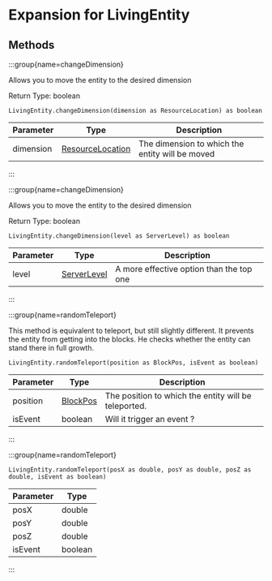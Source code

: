 # Expansion for LivingEntity

## Methods

:::group{name=changeDimension}

Allows you to move the entity to the desired dimension

Return Type: boolean

```zenscript
LivingEntity.changeDimension(dimension as ResourceLocation) as boolean
```

| Parameter |                            Type                            |                   Description                   |
|-----------|------------------------------------------------------------|-------------------------------------------------|
| dimension | [ResourceLocation](/vanilla/api/resource/ResourceLocation) | The dimension to which the entity will be moved |


:::

:::group{name=changeDimension}

Allows you to move the entity to the desired dimension

Return Type: boolean

```zenscript
LivingEntity.changeDimension(level as ServerLevel) as boolean
```

| Parameter |                     Type                      |               Description                |
|-----------|-----------------------------------------------|------------------------------------------|
| level     | [ServerLevel](/vanilla/api/world/ServerLevel) | A more effective option than the top one |


:::

:::group{name=randomTeleport}

This method is equivalent to teleport, but still slightly different.
     It prevents the entity from getting into the blocks. He checks whether the entity can stand there in full growth.

```zenscript
LivingEntity.randomTeleport(position as BlockPos, isEvent as boolean)
```

| Parameter |                    Type                     |                     Description                      |
|-----------|---------------------------------------------|------------------------------------------------------|
| position  | [BlockPos](/vanilla/api/util/math/BlockPos) | The position to which the entity will be teleported. |
| isEvent   | boolean                                     | Will it trigger an event ?                           |


:::

:::group{name=randomTeleport}

```zenscript
LivingEntity.randomTeleport(posX as double, posY as double, posZ as double, isEvent as boolean)
```

| Parameter |  Type   |
|-----------|---------|
| posX      | double  |
| posY      | double  |
| posZ      | double  |
| isEvent   | boolean |


:::


